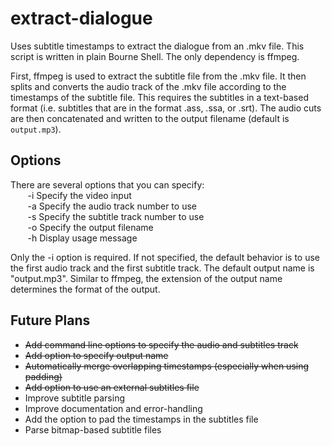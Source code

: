 # extract-dialogue
Uses subtitle timestamps to extract the dialogue from an .mkv file. This script is written in plain Bourne Shell. The only dependency is ffmpeg.

First, ffmpeg is used to extract the subtitle file from the .mkv file. It then splits and converts the audio track of the .mkv file according to the timestamps of the subtitle file. This requires the subtitles in a text-based format (i.e. subtitles that are in the format .ass, .ssa, or .srt). The audio cuts are then concatenated and written to the output filename (default is `output.mp3`).

## Options
There are several options that you can specify:  
&nbsp;&nbsp;&nbsp;&nbsp;&nbsp;&nbsp; -i   Specify the video input  
&nbsp;&nbsp;&nbsp;&nbsp;&nbsp;&nbsp; -a   Specify the audio track number to use  
&nbsp;&nbsp;&nbsp;&nbsp;&nbsp;&nbsp; -s   Specify the subtitle track number to use  
&nbsp;&nbsp;&nbsp;&nbsp;&nbsp;&nbsp; -o   Specify the output filename  
&nbsp;&nbsp;&nbsp;&nbsp;&nbsp;&nbsp; -h   Display usage message

Only the -i option is required. If not specified, the default behavior is to use
the first audio track and the first subtitle track. The default output name is
"output.mp3". Similar to ffmpeg, the extension of the output name determines the
format of the output.

## Future Plans
* ~~Add command line options to specify the audio and subtitles track~~
* ~~Add option to specify output name~~
* ~~Automatically merge overlapping timestamps (especially when using padding)~~
* ~~Add option to use an external subtitles file~~
* Improve subtitle parsing
* Improve documentation and error-handling
* Add the option to pad the timestamps in the subtitles file
* Parse bitmap-based subtitle files
